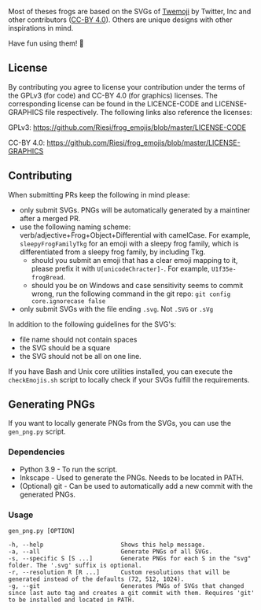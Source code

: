Most of theses frogs are based on the SVGs of [Twemoji](https://twemoji.twitter.com) by Twitter, Inc and other contributors ([CC-BY 4.0](https://creativecommons.org/licenses/by/4.0/)). Others are unique designs with other inspirations in mind.

Have fun using them! 🐸

## License

By contributing you agree to license your contribution under the terms of the GPLv3 (for code) and CC-BY 4.0 (for graphics) licenses. The corresponding license can be found in the LICENCE-CODE and LICENSE-GRAPHICS file respectively. The following links also reference the licenses:

GPLv3: https://github.com/Riesi/frog_emojis/blob/master/LICENSE-CODE

CC-BY 4.0: https://github.com/Riesi/frog_emojis/blob/master/LICENSE-GRAPHICS

## Contributing
When submitting PRs keep the following in mind please:

- only submit SVGs. PNGs will be automatically generated by a maintiner after a merged PR.
- use the following naming scheme: verb/adjective+Frog+Object+Differential with camelCase. For example, `sleepyFrogFamilyTkg` for an emoji with a sleepy frog family, which is differentiated from a sleepy frog family, by including Tkg.
  - should you submit an emoji that has a clear emoji mapping to it, please prefix it with `U[unicodeChracter]-`. For example, `U1f35e-frogBread`.
  - should you be on Windows and case sensitivity seems to commit wrong, run the following command in the git repo: `git config core.ignorecase false`
- only submit SVGs with the file ending `.svg`. Not `.SVG` or `.sVg`

In addition to the following guidelines for the SVG's:
- file name should not contain spaces
- the SVG should be a square
- the SVG should not be all on one line.

If you have Bash and Unix core utilities installed, you can execute the `checkEmojis.sh` script to locally check if your SVGs fulfill the requirements.

## Generating PNGs 
If you want to locally generate PNGs from the SVGs, you can use the `gen_png.py` script.

### Dependencies
- Python 3.9 - To run the script.
- Inkscape - Used to generate the PNGs. Needs to be located in PATH.
- (Optional) git - Can be used to automatically add a new commit with the generated PNGs.

### Usage
```
gen_png.py [OPTION]

-h, --help                      Shows this help message.
-a, --all                       Generate PNGs of all SVGs.
-s, --specific S [S ...]        Generate PNGs for each S in the "svg" folder. The '.svg' suffix is optional.
-r, --resolution R [R ...]      Custom resolutions that will be generated instead of the defaults (72, 512, 1024).
-g, --git                       Generates PNGs of SVGs that changed since last auto tag and creates a git commit with them. Requires 'git' to be installed and located in PATH.
```
